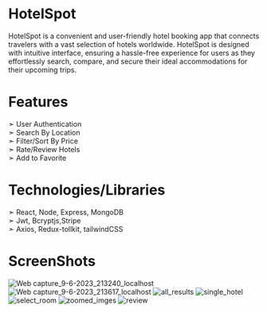 # HotelSpot  
HotelSpot is a convenient and user-friendly hotel booking app that connects travelers with a vast selection of hotels worldwide. 
HotelSpot is designed with intuitive interface, ensuring a hassle-free experience for users as they effortlessly search, compare, 
and secure their ideal accommodations for their upcoming trips.  

# Features
➣ User Authentication  
➣ Search By Location  
➣ Filter/Sort By Price  
➣ Rate/Review Hotels  
➣ Add to Favorite  

# Technologies/Libraries
➣ React, Node, Express, MongoDB  
➣ Jwt, Bcryptjs,Stripe  
➣ Axios, Redux-tollkit, tailwindCSS  

# ScreenShots
![Web capture_9-6-2023_213240_localhost](https://github.com/imsachin49/HotelSpot/assets/108334265/0330604e-f51b-47e1-9de0-3c146e4258c1)
![Web capture_9-6-2023_213617_localhost](https://github.com/imsachin49/HotelSpot/assets/108334265/7461a9ea-83f5-426c-93f0-aab7a10b3929)
![all_results](https://github.com/imsachin49/HotelSpot/assets/108334265/3c1ba54c-ce50-4ca1-a490-3bf52fc4d40d)
![single_hotel](https://github.com/imsachin49/HotelSpot/assets/108334265/50ef45c7-1b58-4368-8481-9f0756afcd30)
![select_room](https://github.com/imsachin49/HotelSpot/assets/108334265/328fc610-3af0-4161-835e-be360e17c034)
![zoomed_imges](https://github.com/imsachin49/HotelSpot/assets/108334265/a6c8bd5c-af0c-4cde-b324-1fd71619923c)
![review](https://github.com/imsachin49/HotelSpot/assets/108334265/b9d48924-b06b-4110-b6d1-d089b9305fb9)
